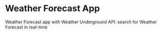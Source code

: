 # Weather Forecast App

Weather Forecast app with Weather Underground API: search for Weather Forecast in real-time


